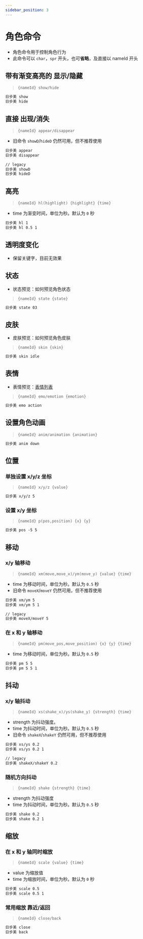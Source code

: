```yaml
---
sidebar_position: 3
---
```


# 角色命令

- 角色命令用于控制角色行为
- 此命令可以 `char`，`spr` 开头，也可**省略**，及直接以 nameId 开头

## 带有渐变高亮的 显示/隐藏

> `{nameId} show/hide`

```txt
日步美 show
日步美 hide
```

## 直接 出现/消失

> `{nameId} appear/disappear`

- 旧命令 `showD`/`hideD` 仍然可用，但不推荐使用

```txt
日步美 appear
日步美 disappear

// legacy
日步美 showD
日步美 hideD
```

## 高亮

> `{nameId} hl(highlight) {highlight} {time}`

- time 为渐变时间，单位为秒。默认为 `0` 秒

```txt
日步美 hl 1
日步美 hl 0.5 1
```

## 透明度变化

- 保留关键字，目前无效果

## 状态

- 状态预览：如何预览角色状态

> `{nameId} state {state}`

```txt
日步美 state 03
```

## 皮肤

- 皮肤预览：如何预览角色皮肤

> `{nameId} skin {skin}`

```txt
日步美 skin idle
```

## 表情

- 表情预览：[表情列表](/docs/preview/emotion-list)

> `{nameId} emo/emotion {emotion}`

```txt
日步美 emo action
```

## 设置角色动画

> `{nameId} anim/animation {animation}`

```txt
日步美 anim down
```

## 位置

### 单独设置 x/y/z 坐标

> `{nameId} x/y/z {value}`

```txt
日步美 x/y/z 5
```

### 设置 x/y 坐标

> `{nameId} p(pos,position) {x} {y}`

```txt
日步美 pos -5 5
```

## 移动

### x/y 轴移动

> `{nameId} xm(move,move_x)/ym(move_y) {value} {time}`

- time 为移动时间，单位为秒。默认为 `0.5` 秒
- 旧命令 `moveX`/`moveY` 仍然可用，但不推荐使用

```txt
日步美 xm/ym 5
日步美 xm/ym 5 1

// legacy
日步美 moveX/moveY 5
```

### 在 x 和 y 轴移动

> `{nameId} pm(move_pos,move_position) {x} {y} {time}`

- time 为移动时间，单位为秒。默认为 `0.5` 秒

```txt
日步美 pm 5 5
日步美 pm 5 5 1
```

## 抖动

### x/y 轴抖动

> `{nameId} xs(shake_x)/ys(shake_y) {strength} {time}`

- strength 为抖动强度。
- time 为抖动时间，单位为秒。默认为 `0.5` 秒
- 旧命令 `shakeX`/`shakeY` 仍然可用，但不推荐使用

```txt
日步美 xs/ys 0.2
日步美 xs/ys 0.2 1

// legacy
日步美 shakeX/shakeY 0.2
```

### 随机方向抖动

> `{nameId} shake {strength} {time}`

- strength 为抖动强度
- time 为抖动时间，单位为秒。默认为 `0.5` 秒

```txt
日步美 shake 0.2
日步美 shake 0.2 1
```

## 缩放

### 在 x 和 y 轴同时缩放

> `{nameId} scale {value} {time}`

- value 为缩放值
- time 为缩放时间，单位为秒。默认为 `0` 秒

```txt
日步美 scale 0.5
日步美 scale 0.5 1
```

### 常用缩放 靠近/返回

> `{nameId} close/back`

```txt
日步美 close
日步美 back
```
